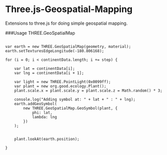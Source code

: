 Three.js-Geospatial-Mapping
===========================

Extensions to three.js for doing simple geospatial mapping.



###Usage THREE.GeoSpatialMap
```

var earth = new THREE.GeoSpatialMap(geometry, material);
earth.setTexturesEdgeLongitude(-180.806168);

for (i = 0; i < continentData.length; i += step) {
	
    var lat = continentData[i];
    var lng = continentData[i + 1];

	var light = new THREE.PointLight(0x0099ff);
	var plant = new org.good.ecology.Plant();
	plant.scale.x = plant.scale.y = plant.scale.z = Math.random() * 3;
	
	console.log("Adding symbol at: " + lat + " : " + lng);
	earth.addGeoSymbol(
		new THREE.GeoSpatialMap.GeoSymbol(plant, {
			phi: lat,
			lambda: lng
		})
	);
	
	
	plant.lookAt(earth.position);

}

```
